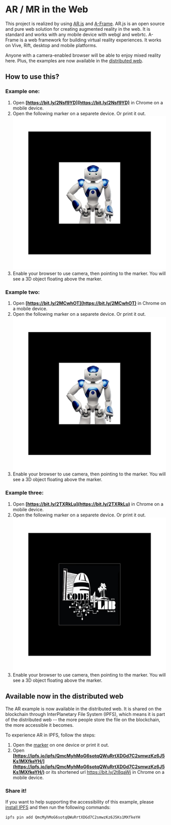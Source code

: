 # AR / MR in the Web

This project is realized by using [AR.js](https://github.com/jeromeetienne/AR.js/blob/master/README.md) and [A-Frame](http://aframe.io/). AR.js is an open source and pure web solution for creating augmented reality in the web. It is standard and works with any mobile device with webgl and webrtc. A-Frame is a web framework for building virtual reality experiences. It works on Vive, Rift, desktop and mobile platforms.

Anyone with a camera-enabled browser will be able to enjoy mixed reality here. Plus, the examples are now available in the [distributed web](#available-now-in-the-distributed-web).

## How to use this?

### **Example one:** 

1. Open **[https://bit.ly/2Nsf9YD](https://bit.ly/2Nsf9YD)** in Chrome on a mobile device. 
2. Open the following marker on a separete device. Or print it out. 
 <a href="./marker/robot_marker.png"><img src="./marker/robot_marker.png" width="600px"></a> 
3. Enable your browser to use camera, then pointing to the marker. You will see a 3D object floating above the marker. 

### **Example two:** 

1. Open **[https://bit.ly/2MCwhOT](https://bit.ly/2MCwhOT)** in Chrome on a mobile device. 
2. Open the following marker on a separete device. Or print it out. 
 <a href="./marker/robot_marker.png"><img src="./marker/robot_marker.png" width="600px"></a> 
3. Enable your browser to use camera, then pointing to the marker. You will see a 3D object floating above the marker. 

### **Example three:** 

1. Open **[https://bit.ly/2TXRkLu](https://bit.ly/2TXRkLu)** in Chrome on a mobile device. 
2. Open the following marker on a separete device. Or print it out. 
 <a href="./marker/robot_marker.png"><img src="./marker/code4lib.png" width="600px"></a> 
3. Enable your browser to use camera, then pointing to the marker. You will see a 3D object floating above the marker. 

## Available now in the distributed web

The AR example is now available in the distributed web. It is shared on the blockchain through InterPlanetary File System (IPFS), which means it is part of the distributed web -- the more people store the file on the blockchain, the more accessible it becomes. 

To experience AR in IPFS, follow the steps:

1. Open the [marker](https://ipfs.io/ipfs/QmcMyhMoG6sotqQWuRrtXDGd7C2smwzKz6J5Ks1MXfkeYH/robot_marker.png) on one device or print it out.
2. Open **[https://ipfs.io/ipfs/QmcMyhMoG6sotqQWuRrtXDGd7C2smwzKz6J5Ks1MXfkeYH/](https://ipfs.io/ipfs/QmcMyhMoG6sotqQWuRrtXDGd7C2smwzKz6J5Ks1MXfkeYH/)** or its shortened url https://bit.ly/2t8qaWj in Chrome on a mobile device.

### Share it!

If you want to help supporting the accessibility of this example, please [install IPFS](https://ipfs.io/docs/install/) and then run the following commands:

```IPFS
ipfs pin add QmcMyhMoG6sotqQWuRrtXDGd7C2smwzKz6J5Ks1MXfkeYH
```

